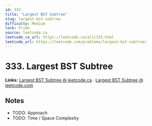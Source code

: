 ```yaml
--- 
id: 333
title: "Largest BST Subtree"
slug: largest-bst-subtree
difficulty: Medium
lock: Prime
source: leetcode.ca
leetcode_ca_url: https://leetcode.ca/all/333.html
leetcode_url: https://leetcode.com/problems/largest-bst-subtree/
---
```


# 333. Largest BST Subtree

**Links:** [Largest BST Subtree @ leetcode.ca](https://leetcode.ca/all/333.html) · [Largest BST Subtree @ leetcode.com](https://leetcode.com/problems/largest-bst-subtree/)

## Notes
- TODO: Approach
- TODO: Time / Space Complexity
